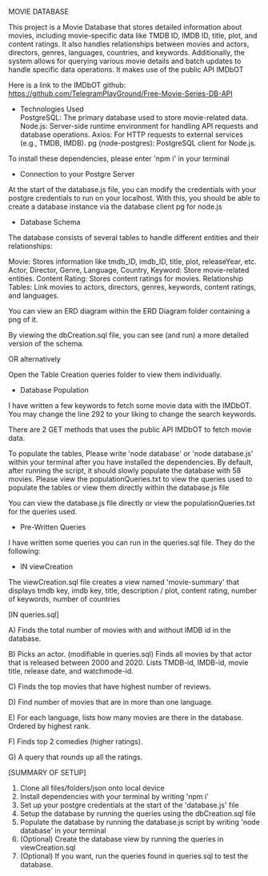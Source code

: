 MOVIE DATABASE

This project is a Movie Database that stores detailed information about movies, including movie-specific data like TMDB ID, IMDB ID, title, plot, and content ratings. It also handles relationships between movies and actors, directors, genres, languages, countries, and keywords. Additionally, the system allows for querying various movie details and batch updates to handle specific data operations. It makes use of the public API IMDbOT

Here is a link to the IMDbOT github: https://github.com/TelegramPlayGround/Free-Movie-Series-DB-API

- Technologies Used <br>
PostgreSQL: The primary database used to store movie-related data.
Node.js: Server-side runtime environment for handling API requests and database operations.
Axios: For HTTP requests to external services (e.g., TMDB, IMDB).
pg (node-postgres): PostgreSQL client for Node.js.

To install these dependencies, please enter 'npm i' in your terminal

- Connection to your Postgre Server<br>

At the start of the database.js file, you can modify the credentials with your postgre credentials to run on your localhost.
With this, you should be able to create a database instance via the database client pg for node.js

- Database Schema

The database consists of several tables to handle different entities and their relationships:

Movie: Stores information like tmdb_ID, imdb_ID, title, plot, releaseYear, etc.
Actor, Director, Genre, Language, Country, Keyword: Store movie-related entities.
Content Rating: Stores content ratings for movies.
Relationship Tables: Link movies to actors, directors, genres, keywords, content ratings, and languages.

You can view an ERD diagram within the ERD Diagram folder containing a png of it.

By viewing the dbCreation.sql file, you can see (and run) a more detailed version of the schema.

OR alternatively

Open the Table Creation queries folder to view them individually.

- Database Population

I have written a few keywords to fetch some movie data with the IMDbOT. You may change the line 292 to your liking to change the search keywords.

There are 2 GET methods that uses the public API IMDbOT to fetch movie data.

To populate the tables, Please write 'node database' or 'node database.js' within your terminal after you have installed the dependencies.
By default, after running the script, it should slowly populate the database with 58 movies.
Please view the populationQueries.txt to view the queries used to populate the tables or view them directly within the database.js file

You can view the database.js file directly or view the populationQueries.txt for the queries used.


- Pre-Written Queries

I have written some queries you can run in the queries.sql file. They do the following:

- IN viewCreation

The viewCreation.sql file creates a view named 'movie-summary' that displays tmdb key,
imdb key, title, description / plot, content rating, number of keywords, number of countries

[IN queries.sql]

A)  Finds the total number of movies with and without IMDB id in the database.

B)  Picks an actor. (modifiable in queries.sql) Finds all movies by that actor that is released between 2000 and
2020. Lists TMDB-id, IMDB-id, movie title, release date, and watchmode-id.

C)  Finds the top movies that have highest number of reviews.

D)  Find number of movies that are in more than one language.

E)  For each language, lists how many movies are there in the database. Ordered by highest rank.

F)  Finds top 2 comedies (higher ratings).

G)  A query that rounds up all the ratings.

[SUMMARY OF SETUP]


1) Clone all files/folders/json onto local device
2) Install dependencies with your terminal by writing 'npm i'
3) Set up your postgre credentials at the start of the 'database.js' file
4) Setup the database by running the queries using the dbCreation.sql file
5) Populate the database by running the database.js script by writing 'node database' in your terminal
6) (Optional) Create the database view by running the queries in viewCreation.sql
7) (Optional) If you want, run the queries found in queries.sql to test the database.
